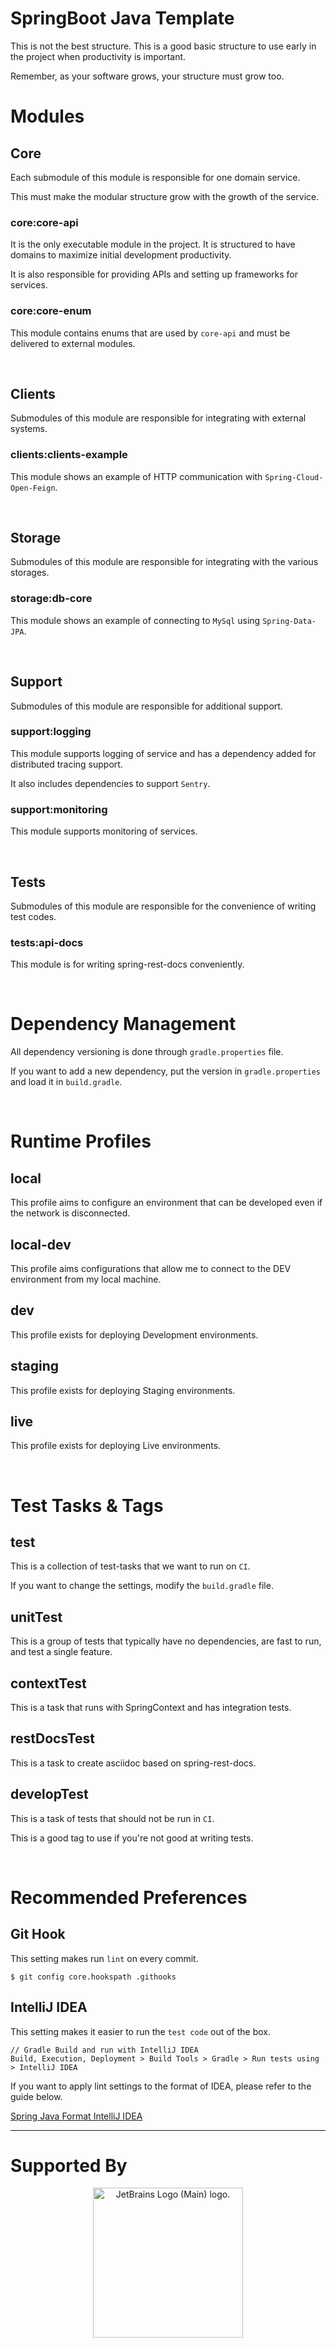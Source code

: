 # SpringBoot Java Template

This is not the best structure. This is a good basic structure to use early in the project when productivity is important.

Remember, as your software grows, your structure must grow too.

# **Modules**

## Core

Each submodule of this module is responsible for one domain service.

This must make the modular structure grow with the growth of the service.

### core:core-api

It is the only executable module in the project. It is structured to have domains to maximize initial development productivity.

It is also responsible for providing APIs and setting up frameworks for services.

### core:core-enum

This module contains enums that are used by `core-api` and must be delivered to external modules.

<br/>

## Clients

Submodules of this module are responsible for integrating with external systems.

### clients:clients-example

This module shows an example of HTTP communication with `Spring-Cloud-Open-Feign`.

<br/>

## Storage

Submodules of this module are responsible for integrating with the various storages.

### storage:db-core

This module shows an example of connecting to `MySql` using `Spring-Data-JPA`.

<br/>

## Support

Submodules of this module are responsible for additional support.

### support:logging

This module supports logging of service and has a dependency added for distributed tracing support.

It also includes dependencies to support `Sentry`.

### support:monitoring

This module supports monitoring of services.

<br/>

## Tests

Submodules of this module are responsible for the convenience of writing test codes.

### tests:api-docs

This module is for writing spring-rest-docs conveniently.

<br/>

# Dependency Management

All dependency versioning is done through `gradle.properties` file.

If you want to add a new dependency, put the version in `gradle.properties` and load it in `build.gradle`.

<br/>

# Runtime Profiles

## local

This profile aims to configure an environment that can be developed even if the network is disconnected.

## local-dev

This profile aims configurations that allow me to connect to the DEV environment from my local machine.

## dev

This profile exists for deploying Development environments.

## staging

This profile exists for deploying Staging environments.

## live

This profile exists for deploying Live environments.

<br/>

# Test Tasks & Tags

## test

This is a collection of test-tasks that we want to run on `CI`.

If you want to change the settings, modify the `build.gradle` file.

## unitTest

This is a group of tests that typically have no dependencies, are fast to run, and test a single feature.

## contextTest

This is a task that runs with SpringContext and has integration tests.

## restDocsTest

This is a task to create asciidoc based on spring-rest-docs.

## developTest

This is a task of tests that should not be run in `CI`.

This is a good tag to use if you're not good at writing tests.

<br/>

# Recommended Preferences

## Git Hook

This setting makes run `lint` on every commit.

```
$ git config core.hookspath .githooks
```

## IntelliJ IDEA

This setting makes it easier to run the `test code` out of the box.

```
// Gradle Build and run with IntelliJ IDEA
Build, Execution, Deployment > Build Tools > Gradle > Run tests using > IntelliJ IDEA
```

If you want to apply lint settings to the format of IDEA, please refer to the guide below.

[Spring Java Format IntelliJ IDEA](https://github.com/spring-io/spring-javaformat#intellij-idea)

---

# Supported By

<div align="center"><a href="https://jb.gg/OpenSourceSupport"><img src="https://resources.jetbrains.com/storage/products/company/brand/logos/jb_beam.png" alt="JetBrains Logo (Main) logo." width="240"></a></div>
